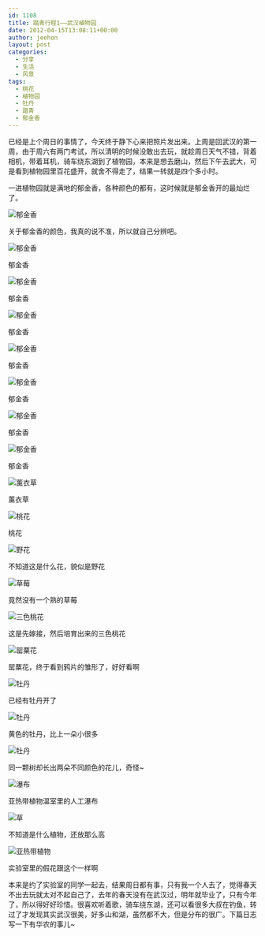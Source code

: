 ```yaml
---
id: 1108
title: 踏青行程1——武汉植物园
date: 2012-04-15T13:08:11+00:00
author: jeehon
layout: post
categories:
  - 分享
  - 生活
  - 风景
tags:
  - 桃花
  - 植物园
  - 牡丹
  - 踏青
  - 郁金香
---
```

已经是上个周日的事情了，今天终于静下心来把照片发出来。上周是回武汉的第一周，由于周六有两门考试，所以清明的时候没敢出去玩，就趁周日天气不错，背着相机，带着耳机，骑车绕东湖到了植物园，本来是想去磨山，然后下午去武大，可是看到植物园里百花盛开，就舍不得走了，结果一转就是四个多小时。

一进植物园就是满地的郁金香，各种颜色的都有，这时候就是郁金香开的最灿烂了。
  
![郁金香](http://fmn.rrimg.com/fmn056/20120408/1710/large_iCn1_23ba0000160a118d.jpg)
  
关于郁金香的颜色，我真的说不准，所以就自己分辨吧。<!--more-->


  
![郁金香](http://fmn.rrimg.com/fmn063/20120408/1710/large_O3TE_46a100000483118c.jpg)
  
郁金香
  
![郁金香](http://fmn.rrimg.com/fmn062/20120408/1710/large_uPYr_1c7000000422125e.jpg)
  
郁金香
  
![郁金香](http://fmn.rrimg.com/fmn064/20120408/1710/large_RaxY_65d7000013b2125c.jpg)
  
郁金香
  
![郁金香](http://fmn.rrimg.com/fmn065/20120408/1710/large_4EAz_3422000001cf1190.jpg)
  
郁金香
  
![郁金香](http://fmn.rrimg.com/fmn062/20120408/1710/large_OMwd_5cac0000085f118f.jpg)
  
郁金香
  
![郁金香](http://fmn.rrimg.com/fmn056/20120408/1710/large_mVmS_1cfb00000378125e.jpg)
  
郁金香
  
![郁金香](http://fmn.rrimg.com/fmn060/20120408/1710/large_8fFM_6b5a0000015e125c.jpg)
  
郁金香
  
![薰衣草](http://fmn.rrimg.com/fmn063/20120408/1710/large_CNc0_48cf0000012a118e.jpg)
  
薰衣草
  
![桃花](http://fmn.rrimg.com/fmn057/20120408/1710/large_Dv40_34bc0000012e1190.jpg)
  
桃花
  
![野花](http://fmn.rrimg.com/fmn059/20120408/1710/large_8XM8_46a10000048e118c.jpg)
  
不知道这是什么花，貌似是野花
  
![草莓](http://fmn.rrimg.com/fmn060/20120408/1710/large_8xOC_1a66000008b9125e.jpg)
  
竟然没有一个熟的草莓
  
![三色桃花](http://fmn.rrimg.com/fmn065/20120408/1710/large_Y2F2_77250000038e125d.jpg)
  
这是先嫁接，然后培育出来的三色桃花
  
![罂粟花](http://fmn.rrimg.com/fmn063/20120408/1710/large_L2wD_6aae00000453125c.jpg)
  
罂粟花，终于看到鸦片的雏形了，好好看啊
  
![牡丹](http://fmn.rrimg.com/fmn063/20120408/1710/large_O1WM_5f8500000057118f.jpg)
  
已经有牡丹开了
  
![牡丹](http://fmn.rrimg.com/fmn062/20120408/1710/large_3cKL_47a900000455118e.jpg)
  
黄色的牡丹，比上一朵小很多
  
![牡丹](http://fmn.rrimg.com/fmn059/20120408/1710/large_3aah_2611000010c5118d.jpg)
  
同一颗树却长出两朵不同颜色的花儿，奇怪~
  
![瀑布](http://fmn.rrimg.com/fmn064/20120408/1710/large_DFza_77dc00000052125d.jpg)
  
亚热带植物温室里的人工瀑布
  
![草](http://fmn.rrimg.com/fmn060/20120408/1710/large_TwI5_34b4000001331191.jpg)
  
不知道是什么植物，还放那么高
  
![亚热带植物](http://fmn.rrimg.com/fmn059/20120408/1710/large_OO1s_5f850000005a118f.jpg)
  
实验室里的假花跟这个一样啊

本来是约了实验室的同学一起去，结果周日都有事，只有我一个人去了，觉得春天不出去玩就太对不起自己了，去年的春天没有在武汉过，明年就毕业了，只有今年了，所以得好好珍惜。很喜欢听着歌，骑车绕东湖，还可以看很多大叔在钓鱼，转过了才发现其实武汉很美，好多山和湖，虽然都不大，但是分布的很广。下篇日志写一下有华农的事儿~